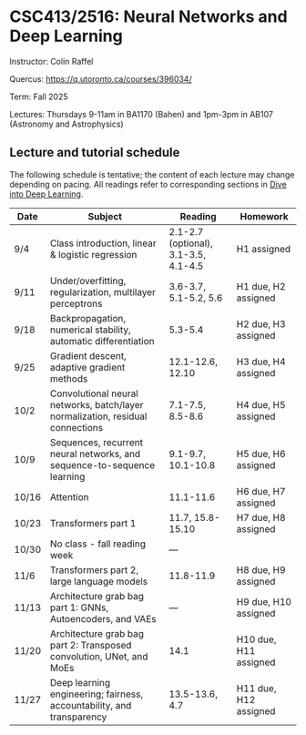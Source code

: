 # CSC413/2516: Neural Networks and Deep Learning

Instructor: Colin Raffel

Quercus: https://q.utoronto.ca/courses/396034/

Term: Fall 2025

Lectures: Thursdays 9-11am in BA1170 (Bahen) and 1pm-3pm in AB107 (Astronomy and Astrophysics)

## Lecture and tutorial schedule

The following schedule is tentative; the content of each lecture may change depending on pacing.
All readings refer to corresponding sections in [Dive into Deep Learning](http://d2l.ai).

| Date  | Subject                                                                        | Reading                              | Homework              |
| ----- | ------------------------------------------------------------------------------ | ------------------------------------ | --------------------- |
| 9/4   | Class introduction, linear & logistic regression                               | 2.1-2.7 (optional), 3.1-3.5, 4.1-4.5 | H1 assigned           |
| 9/11  | Under/overfitting, regularization, multilayer perceptrons                      | 3.6-3.7, 5.1-5.2, 5.6                | H1 due, H2 assigned   |
| 9/18  | Backpropagation, numerical stability, automatic differentiation                | 5.3-5.4                              | H2 due, H3 assigned   |
| 9/25  | Gradient descent, adaptive gradient methods                                    | 12.1-12.6, 12.10                     | H3 due, H4 assigned   |
| 10/2  | Convolutional neural networks, batch/layer normalization, residual connections | 7.1-7.5, 8.5-8.6                     | H4 due, H5 assigned   |
| 10/9  | Sequences, recurrent neural networks, and sequence-to-sequence learning        | 9.1-9.7, 10.1-10.8                   | H5 due, H6 assigned   |
| 10/16 | Attention                                                                      | 11.1-11.6                            | H6 due, H7 assigned   |
| 10/23 | Transformers part 1                                                            | 11.7, 15.8-15.10                     | H7 due, H8 assigned   |
| 10/30 | No class - fall reading week                                                   | —                                    |                       |
| 11/6  | Transformers part 2, large language models                                     | 11.8-11.9                            | H8 due, H9 assigned   |
| 11/13 | Architecture grab bag part 1: GNNs, Autoencoders, and VAEs                     | —                                    | H9 due, H10 assigned  |
| 11/20 | Architecture grab bag part 2: Transposed convolution, UNet, and MoEs           | 14.1                                 | H10 due, H11 assigned |
| 11/27 | Deep learning engineering; fairness, accountability, and transparency          | 13.5-13.6, 4.7                       | H11 due, H12 assigned |
